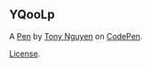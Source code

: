 YQooLp
------


A [Pen](https://codepen.io/tnguyen201/pen/YQooLp) by [Tony Nguyen](http://codepen.io/tnguyen201) on [CodePen](http://codepen.io/).

[License](https://codepen.io/tnguyen201/pen/YQooLp/license).